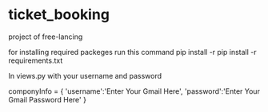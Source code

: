 # ticket_booking
project of free-lancing

for installing required packeges run this command
pip install -r pip install -r requirements.txt

In views.py with your username and password 

componyInfo = {
    'username':'Enter Your Gmail Here',
    'password':'Enter Your Gmail Password Here'
}
